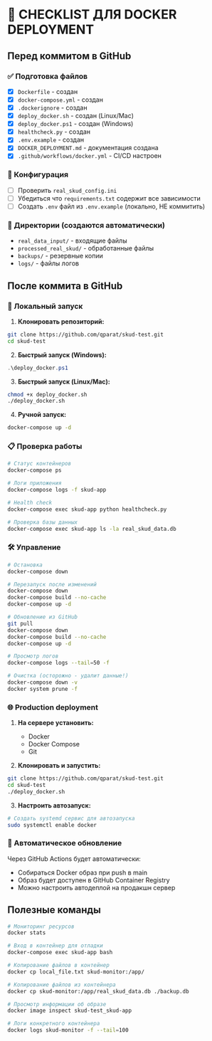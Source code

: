 # 🚀 CHECKLIST ДЛЯ DOCKER DEPLOYMENT

## Перед коммитом в GitHub

### ✅ Подготовка файлов
- [x] `Dockerfile` - создан
- [x] `docker-compose.yml` - создан  
- [x] `.dockerignore` - создан
- [x] `deploy_docker.sh` - создан (Linux/Mac)
- [x] `deploy_docker.ps1` - создан (Windows)
- [x] `healthcheck.py` - создан
- [x] `.env.example` - создан
- [x] `DOCKER_DEPLOYMENT.md` - документация создана
- [x] `.github/workflows/docker.yml` - CI/CD настроен

### 🔧 Конфигурация
- [ ] Проверить `real_skud_config.ini`
- [ ] Убедиться что `requirements.txt` содержит все зависимости
- [ ] Создать `.env` файл из `.env.example` (локально, НЕ коммитить)

### 📁 Директории (создаются автоматически)
- `real_data_input/` - входящие файлы
- `processed_real_skud/` - обработанные файлы  
- `backups/` - резервные копии
- `logs/` - файлы логов

## После коммита в GitHub

### 🐳 Локальный запуск

1. **Клонировать репозиторий:**
```bash
git clone https://github.com/qparat/skud-test.git
cd skud-test
```

2. **Быстрый запуск (Windows):**
```powershell
.\deploy_docker.ps1
```

3. **Быстрый запуск (Linux/Mac):**
```bash
chmod +x deploy_docker.sh
./deploy_docker.sh
```

4. **Ручной запуск:**
```bash
docker-compose up -d
```

### 📋 Проверка работы

```bash
# Статус контейнеров
docker-compose ps

# Логи приложения
docker-compose logs -f skud-app

# Health check
docker-compose exec skud-app python healthcheck.py

# Проверка базы данных
docker-compose exec skud-app ls -la real_skud_data.db
```

### 🛠️ Управление

```bash
# Остановка
docker-compose down

# Перезапуск после изменений
docker-compose down
docker-compose build --no-cache  
docker-compose up -d

# Обновление из GitHub
git pull
docker-compose down
docker-compose build --no-cache
docker-compose up -d

# Просмотр логов
docker-compose logs --tail=50 -f

# Очистка (осторожно - удалит данные!)
docker-compose down -v
docker system prune -f
```

### 🌐 Production deployment

1. **На сервере установить:**
   - Docker
   - Docker Compose
   - Git

2. **Клонировать и запустить:**
```bash
git clone https://github.com/qparat/skud-test.git
cd skud-test
./deploy_docker.sh
```

3. **Настроить автозапуск:**
```bash
# Создать systemd сервис для автозапуска
sudo systemctl enable docker
```

### 🔄 Автоматическое обновление

Через GitHub Actions будет автоматически:
- Собираться Docker образ при push в main
- Образ будет доступен в GitHub Container Registry
- Можно настроить автодеплой на продакшн сервер

## Полезные команды

```bash
# Мониторинг ресурсов
docker stats

# Вход в контейнер для отладки  
docker-compose exec skud-app bash

# Копирование файлов в контейнер
docker cp local_file.txt skud-monitor:/app/

# Копирование файлов из контейнера
docker cp skud-monitor:/app/real_skud_data.db ./backup.db

# Просмотр информации об образе
docker image inspect skud-test_skud-app

# Логи конкретного контейнера
docker logs skud-monitor -f --tail=100
```